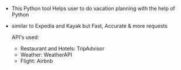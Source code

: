 - This Python tool Helps user to do vacation planning with the help of Python
- similar to Expedia and Kayak but Fast, Accurate & more requests

    API's used:

    - Restaurant and Hotels: TripAdvisor
    - Weather: WeatherAPI
    - Flight: Airbnb
